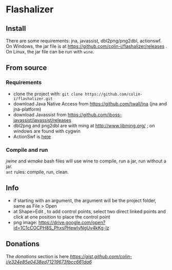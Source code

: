 # Flashalizer

## Install
There are some requirements: jna, javassist, dbl2png/png2dbl, actionswf.
On Windows, the jar file is at https://github.com/colin-i/flashalizer/releases . \
On Linux, the jar file can be run with `wine`.

## From source
### Requirements
- clone the project with: `git clone https://github.com/colin-i/flashalizer.git`
- download Java Native Access from https://github.com/twall/jna (jna and jna-platform)
- download Javassist from https://github.com/jboss-javassist/javassist/releases
- dbl2png and png2dbl are with ming at http://www.libming.org/ ; on windows are found with cygwin
- ActionSwf is [here](https://github.com/colin-i/actionswf)
### Compile and run
<i>jwine</i> and <i>wmake</i> bash files will use wine to compile, run a jar, run without a jar. \
`ant` rules: compile, run, clean.

## Info
- if starting with an argument, the argument will be the project folder, same as File > Open
- at Shape>Edit , to add control points, select two direct linked points and click at one position to place the control point
- png image: https://drive.google.com/open?id=1C1cCOCPH8S_PhxsPHewIyNgUv4kKg-lz

## Donations
The *donations* section is here
*https://gist.github.com/colin-i/e324e85e0438ed71219673fbcc661da6*

